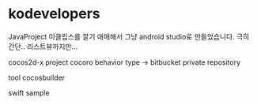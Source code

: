 # kodevelopers

JavaProject
이클립스를 깔기 애매해서 그냥 android studio로 만들었습니다. 극히 간단.. 리스트뷰까지만...

cocos2d-x project
cocoro
behavior type
-> bitbucket private repository

tool
cocosbuilder

swift
sample


